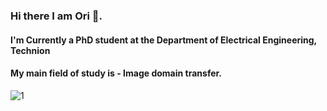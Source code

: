 ### Hi there I am Ori 👋.
#### I'm Currently a PhD student at the Department of Electrical Engineering, Technion
#### My main field of study is - Image domain transfer.

![1](/m2f_gif.gif)


<!--
**Onr/Onr** is a ✨ _special_ ✨ repository because its `README.md` (this file) appears on your GitHub profile.

Here are some ideas to get you started:

- 🔭 I’m currently working on ...
- 🌱 I’m currently learning ...
- 👯 I’m looking to collaborate on ...
- 🤔 I’m looking for help with ...
- 💬 Ask me about ...
- 📫 How to reach me: ...
- 😄 Pronouns: ...
- ⚡ Fun fact: ...
-->

[1]: https://onr.github.io/Council_web/

